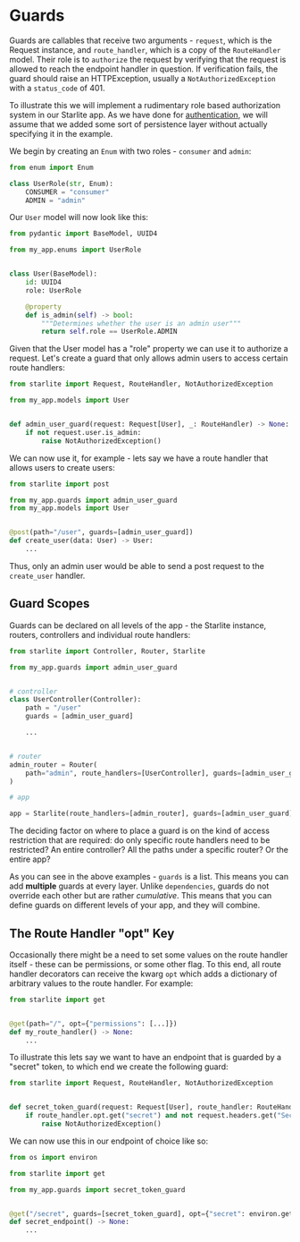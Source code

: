 # Guards

Guards are callables that receive two arguments - `request`, which is the Request instance, and `route_handler`, which
is a copy of the `RouteHandler` model. Their role is to `authorize` the request by verifying that the request is allowed
to reach the endpoint handler in question. If verification fails, the guard should raise an HTTPException, usually a
`NotAuthorizedException` with a `status_code` of 401.

To illustrate this we will implement a rudimentary role based authorization system in our Starlite app. As we have done
for [authentication](8-authentication.md), we will assume that we added some sort of persistence layer without actually
specifying it in the example.

We begin by creating an `Enum` with two roles - `consumer` and `admin`:

```python title="my_app/enums.py"
from enum import Enum

class UserRole(str, Enum):
    CONSUMER = "consumer"
    ADMIN = "admin"
```

Our `User` model will now look like this:

```python title="my_app/models.py"
from pydantic import BaseModel, UUID4

from my_app.enums import UserRole


class User(BaseModel):
    id: UUID4
    role: UserRole

    @property
    def is_admin(self) -> bool:
        """Determines whether the user is an admin user"""
        return self.role == UserRole.ADMIN
```

Given that the User model has a "role" property we can use it to authorize a request. Let's create a guard that only
allows admin users to access certain route handlers:

```python title="my_app/guards.py"
from starlite import Request, RouteHandler, NotAuthorizedException

from my_app.models import User


def admin_user_guard(request: Request[User], _: RouteHandler) -> None:
    if not request.user.is_admin:
        raise NotAuthorizedException()
```

We can now use it, for example - lets say we have a route handler that allows users to create users:

```python
from starlite import post

from my_app.guards import admin_user_guard
from my_app.models import User


@post(path="/user", guards=[admin_user_guard])
def create_user(data: User) -> User:
    ...
```

Thus, only an admin user would be able to send a post request to the `create_user` handler.

## Guard Scopes

Guards can be declared on all levels of the app - the Starlite instance, routers, controllers and individual route
handlers:

```python
from starlite import Controller, Router, Starlite

from my_app.guards import admin_user_guard


# controller
class UserController(Controller):
    path = "/user"
    guards = [admin_user_guard]

    ...


# router
admin_router = Router(
    path="admin", route_handlers=[UserController], guards=[admin_user_guard]
)

# app

app = Starlite(route_handlers=[admin_router], guards=[admin_user_guard])
```

The deciding factor on where to place a guard is on the kind of access restriction that are required: do only specific
route handlers need to be restricted? An entire controller? All the paths under a specific router? Or the entire app?

As you can see in the above examples - `guards` is a list. This means you can add **multiple** guards at every layer.
Unlike `dependencies`, guards do not override each other but are rather *cumulative*. This means that you can define
guards on different levels of your app, and they will combine.

## The Route Handler "opt" Key

Occasionally there might be a need to set some values on the route handler itself - these can be permissions, or some
other flag. To this end, all route handler decorators can receive the kwarg `opt` which adds a dictionary of
arbitrary values to the route handler. For example:

```python
from starlite import get


@get(path="/", opt={"permissions": [...]})
def my_route_handler() -> None:
    ...
```

To illustrate this lets say we want to have an endpoint that is guarded by a "secret" token, to which end we create
the following guard:

```python title="my_app/guards.py"
from starlite import Request, RouteHandler, NotAuthorizedException


def secret_token_guard(request: Request[User], route_handler: RouteHandler) -> None:
    if route_handler.opt.get("secret") and not request.headers.get("Secret-Header", "") == route_handler.opt["secret"]:
        raise NotAuthorizedException()
```

We can now use this in our endpoint of choice like so:

```python
from os import environ

from starlite import get

from my_app.guards import secret_token_guard


@get("/secret", guards=[secret_token_guard], opt={"secret": environ.get("SECRET")})
def secret_endpoint() -> None:
    ...
```
